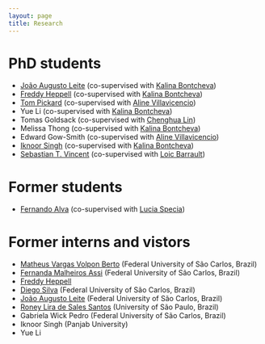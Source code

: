 ```yaml
---
layout: page
title: Research
---
```


# PhD students
- [João Augusto Leite](https://github.com/JAugusto97) (co-supervised with [Kalina Bontcheva](https://www.sheffield.ac.uk/dcs/people/academic/kalina-bontcheva))
- [Freddy Heppell](https://freddyheppell.com) (co-supervised with [Kalina Bontcheva](https://www.sheffield.ac.uk/dcs/people/academic/kalina-bontcheva))
- [Tom Pickard](https://scholar.google.co.uk/citations?hl=en&user=UYm_kHQAAAAJ) (co-supervised with [Aline Villavicencio](https://www.sheffield.ac.uk/dcs/people/academic/aline-villavicencio))
- Yue Li (co-supervised with [Kalina Bontcheva](https://www.sheffield.ac.uk/dcs/people/academic/kalina-bontcheva))
- Tomas Goldsack (co-supervised with [Chenghua Lin](https://www.sheffield.ac.uk/dcs/people/academic/chenghua-lin))
- Melissa Thong (co-supervised with [Kalina Bontcheva](https://www.sheffield.ac.uk/dcs/people/academic/kalina-bontcheva))
- Edward Gow-Smith (co-supervised with [Aline Villavicencio](https://www.sheffield.ac.uk/dcs/people/academic/aline-villavicencio))
- [Iknoor Singh](https://iknoorjobs.github.io) (co-supervised with [Kalina Bontcheva](https://www.sheffield.ac.uk/dcs/people/academic/kalina-bontcheva))
- [Sebastian T. Vincent](http://staffwww.dcs.shef.ac.uk/people/S.Vincent/) (co-supervised with [Loic Barrault](https://loicbarrault.github.io))

# Former students
- [Fernando Alva](https://feralvam.github.io) (co-supervised with [Lucia Specia](https://www.imperial.ac.uk/people/l.specia))

# Former interns and vistors
- [Matheus Vargas Volpon Berto](https://bv.fapesp.br/en/pesquisador/716782/matheus-vargas-volpon-berto) (Federal University of São Carlos, Brazil)
- [Fernanda Malheiros Assi](https://sites.google.com/site/lalicufscar/pessoas/fernanda-malheiros-assi) (Federal University of São Carlos, Brazil)
- [Freddy Heppell](https://freddyheppell.com)
- [Diego Silva](https://sites.google.com/view/diegofsilva) (Federal University of São Carlos, Brazil)
- [João Augusto Leite](https://github.com/JAugusto97) (Federal University of São Carlos, Brazil)
- [Roney Lira de Sales Santos](https://github.com/roneysco) (University of São Paulo, Brazil)
- Gabriela Wick Pedro (Federal University of São Carlos, Brazil)
- Iknoor Singh (Panjab University)
- Yue Li

